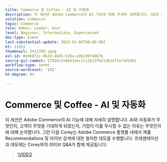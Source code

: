```yaml
---
title: Commerce 및 Coffee - AI 및 자동화
description: 이 세션은 Adobe Commerce의 AI 기능에 대해 자세히 설명합니다. AI와 자동화가 무엇인지, 고객이 무엇을 기대하게 되었는지, 기업이 이를 무시할 수 없는 이유는 무엇인지에 대해 논의합니다. 그런 다음 Corey는 Adobe Commerce 플랫폼 내에서 제품 Recommendations 및 라이브 검색에 대한 철저한 데모를 수행합니다. 프레젠테이션과 데모에는 Corey와의 라이브 Q&A가 함께 제공됩니다.
solution: Commerce
topic: Commerce
role: Admin, Leader, User
level: Beginner, Intermediate, Experienced
doc-type: Event
last-substantial-update: 2023-01-06T00:00:00Z
kt: 11653
thumbnail: 3412709.jpeg
exl-id: 0e9b072c-8b2d-4b85-b18a-a962d9f4d676
source-git-commit: 1792dc318643aec2c12613f621361d72a7a918b1
workflow-type: tm+mt
source-wordcount: '132'
ht-degree: 0%

---
```


# Commerce 및 Coffee - AI 및 자동화

이 세션은 Adobe Commerce의 AI 기능에 대해 자세히 설명합니다. AI와 자동화가 무엇인지, 고객이 무엇을 기대하게 되었는지, 기업이 이를 무시할 수 없는 이유는 무엇인지에 대해 논의합니다. 그런 다음 Corey는 Adobe Commerce 플랫폼 내에서 제품 Recommendations 및 라이브 검색에 대한 철저한 데모를 수행합니다. 프레젠테이션과 데모에는 Corey와의 라이브 Q&amp;A가 함께 제공됩니다.

>[!VIDEO](https://video.tv.adobe.com/v/3412709/?quality=12&learn=on)
